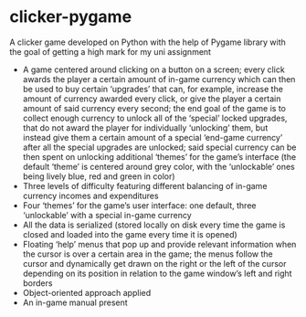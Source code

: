 # clicker-pygame
A clicker game developed on Python with the help of Pygame library with the goal of getting a high mark for my uni assignment
- A game centered around clicking on a button on a screen; every click awards the player a certain amount of in-game currency which can then be used to buy certain ‘upgrades’ that can, for example, increase the amount of currency awarded every click, or give the player a certain amount of said currency every second; the end goal of the game is to collect enough currency to unlock all of the ‘special’ locked upgrades, that do not award the player for individually ‘unlocking’ them, but instead give them a certain amount of a special ‘end-game currency’ after all the special upgrades are unlocked; said special currency can be then spent on unlocking additional ‘themes’ for the game’s interface (the default ‘theme’ is centered around grey color, with the ‘unlockable’ ones being lively blue, red and green in color)
- Three levels of difficulty featuring different balancing of in-game currency incomes and expenditures
- Four ‘themes’ for the game’s user interface: one default, three ‘unlockable’ with a special in-game currency
- All the data is serialized (stored locally on disk every time the game is closed and loaded into the game every time it is opened)
- Floating ‘help’ menus that pop up and provide relevant information when the cursor is over a certain area in the game; the menus follow the cursor and dynamically get drawn on the right or the left of the cursor 
depending on its position in relation to the game window’s left and right borders
- Object-oriented approach applied
- An in-game manual present
